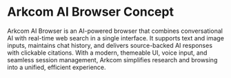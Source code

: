 # Arkcom AI Browser Concept
Arkcom AI Browser is an AI-powered browser that combines conversational AI with real-time web search in a single interface. It supports text and image inputs, maintains chat history, and delivers source-backed AI responses with clickable citations. With a modern, themeable UI, voice input, and seamless session management, Arkcom simplifies research and browsing into a unified, efficient experience.
